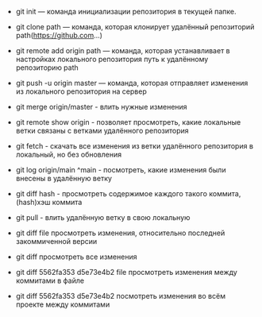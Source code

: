- git init — команда инициализации репозитория в текущей папке.

- git clone path — команда, которая клонирует удалённый репозиторий
path(https://github.com...)

- git remote add origin path — команда, которая устанавливает в
настройках локального репозитория путь к удалённому репозиторию path

- git push -u origin master — команда, которая отправляет изменения
из локального репозитория на сервер

- git merge origin/master - влить нужные изменения

- git remote show origin - позволяет просмотреть, какие локальные ветки связаны с
ветками удалённого репозитория

- git fetch - скачать все изменения из ветки удалённого репозитория в локальный, но без обновления

- git log origin/main ^main - посмотреть, какие изменения были внесены в удалённую ветку

- git diff hash - просмотреть cодержимое каждого такого коммита, (hash)хэш коммита

- git pull - влить удалённую ветку в свою локальную

- git diff file просмотреть изменения, относительно последней закоммиченной версии

- git diff просмотреть все изменения

- git diff 5562fa353 d5e73e4b2 file просмотреть изменения между коммитами в файле

- git diff 5562fa353 d5e73e4b2 посмотреть изменения во всём проекте между коммитами
